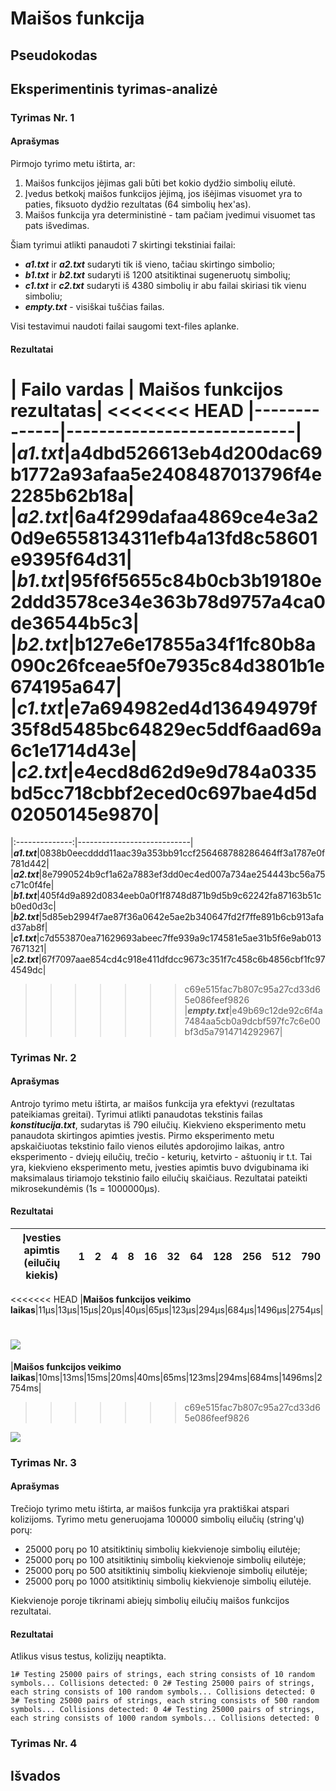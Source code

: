 # Maišos funkcija

## Pseudokodas

## Eksperimentinis tyrimas-analizė

### Tyrimas Nr. 1

#### Aprašymas

Pirmojo tyrimo metu ištirta, ar:
1. Maišos funkcijos įėjimas gali būti bet kokio dydžio simbolių eilutė.
2. Įvedus betkokį maišos funkcijos įėjimą, jos išėjimas visuomet yra to paties, fiksuoto dydžio rezultatas (64 simbolių hex'as).
3. Maišos funkcija yra deterministinė - tam pačiam įvedimui visuomet tas pats išvedimas.

Šiam tyrimui atlikti panaudoti 7 skirtingi tekstiniai failai:
- ***a1.txt*** ir ***a2.txt*** sudaryti tik iš vieno, tačiau skirtingo simbolio;
- ***b1.txt*** ir ***b2.txt*** sudaryti iš 1200 atsitiktinai sugeneruotų simbolių;
- ***c1.txt*** ir ***c2.txt*** sudaryti iš 4380 simbolių ir abu failai skiriasi tik vienu simboliu;
- ***empty.txt*** - visiškai tuščias failas.

Visi testavimui naudoti failai saugomi text-files aplanke.

#### Rezultatai

| Failo vardas | Maišos funkcijos rezultatas|
<<<<<<< HEAD
|--------------|----------------------------|
|***a1.txt***|a4dbd526613eb4d200dac69b1772a93afaa5e2408487013796f4e2285b62b18a|
|***a2.txt***|6a4f299dafaa4869ce4e3a20d9e6558134311efb4a13fd8c58601e9395f64d31|
|***b1.txt***|95f6f5655c84b0cb3b19180e2ddd3578ce34e363b78d9757a4ca0de36544b5c3|
|***b2.txt***|b127e6e17855a34f1fc80b8a090c26fceae5f0e7935c84d3801b1e674195a647|
|***c1.txt***|e7a694982ed4d136494979f35f8d5485bc64829ec5ddf6aad69a6c1e1714d43e|
|***c2.txt***|e4ecd8d62d9e9d784a0335bd5cc718cbbf2eced0c697bae4d5d02050145e9870|
=======
|:--------------:|----------------------------|
|***a1.txt***|0838b0eecdddd11aac39a353bb91ccf256468788286464ff3a1787e0f781d442|
|***a2.txt***|8e7990524b9cf1a62a7883ef3dd0ec4ed007a734ae254443bc56a75c71c0f4fe|
|***b1.txt***|405f4d9a892d0834eeb0a0f1f8748d871b9d5b9c62242fa87163b51cb0ed0d3c|
|***b2.txt***|5d85eb2994f7ae87f36a0642e5ae2b340647fd2f7ffe891b6cb913afad37ab8f|
|***c1.txt***|c7d553870ea71629693abeec7ffe939a9c174581e5ae31b5f6e9ab0137671321|
|***c2.txt***|67f7097aae854cd4c918e411dfdcc9673c351f7c458c6b4856cbf1fc974549dc|
>>>>>>> c69e515fac7b807c95a27cd33d65e086feef9826
|***empty.txt***|e49b69c12de92c6f4a7484aa5cb0a9dcbf597fc7c6e00bf3d5a7914714292967|

### Tyrimas Nr. 2

#### Aprašymas

Antrojo tyrimo metu ištirta, ar maišos funkcija yra efektyvi (rezultatas pateikiamas greitai).
Tyrimui atlikti panaudotas tekstinis failas ***konstitucija.txt***, sudarytas iš 790 eilučių.
Kiekvieno eksperimento metu panaudota skirtingos apimties įvestis. Pirmo eksperimento metu apskaičiuotas tekstinio failo vienos eilutės apdorojimo laikas, antro eksperimento - dviejų eilučių, trečio - keturių, ketvirto - aštuonių ir t.t. Tai yra, kiekvieno eksperimento metu, įvesties apimtis buvo dvigubinama iki maksimalaus tiriamojo tekstinio failo eilučių skaičiaus. Rezultatai pateikti mikrosekundėmis (1s = 1000000μs).

#### Rezultatai

|Įvesties apimtis (eilučių kiekis)|1|2|4|8|16|32|64|128|256|512|790|
|---------------------------------|-|-|-|-|--|--|--|---|---|---|---|
<<<<<<< HEAD
|**Maišos funkcijos veikimo laikas**|11μs|13μs|15μs|20μs|40μs|65μs|123μs|294μs|684μs|1496μs|2754μs|

<kbd><img src="https://user-images.githubusercontent.com/99316667/192141188-50fc191f-b791-4318-a39e-2f997a35573f.png"></kbd>
=======
|**Maišos funkcijos veikimo laikas**|10ms|13ms|15ms|20ms|40ms|65ms|123ms|294ms|684ms|1496ms|2754ms|
>>>>>>> c69e515fac7b807c95a27cd33d65e086feef9826

<kbd><img src="https://user-images.githubusercontent.com/99316667/192141188-50fc191f-b791-4318-a39e-2f997a35573f.png"></kbd>

### Tyrimas Nr. 3

#### Aprašymas

Trečiojo tyrimo metu ištirta, ar maišos funkcija yra praktiškai atspari kolizijoms. Tyrimo metu generuojama 100000 simbolių eilučių (string'ų) porų:
- 25000 porų po 10 atsitiktinių simbolių kiekvienoje simbolių eilutėje;
- 25000 porų po 100 atsitiktinių simbolių kiekvienoje simbolių eilutėje;
- 25000 porų po 500 atsitiktinių simbolių kiekvienoje simbolių eilutėje;
- 25000 porų po 1000 atsitiktinių simbolių kiekvienoje simbolių eilutėje.

Kiekvienoje poroje tikrinami abiejų simbolių eilučių maišos funkcijos rezultatai. 

#### Rezultatai

Atlikus visus testus, kolizijų neaptikta.

`1# Testing 25000 pairs of strings, each string consists of 10 random symbols...
Collisions detected: 0
2# Testing 25000 pairs of strings, each string consists of 100 random symbols...
Collisions detected: 0
3# Testing 25000 pairs of strings, each string consists of 500 random symbols...
Collisions detected: 0
4# Testing 25000 pairs of strings, each string consists of 1000 random symbols...
Collisions detected: 0`

### Tyrimas Nr. 4

## Išvados
